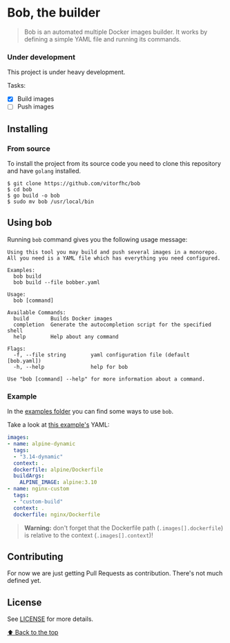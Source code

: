 # Bob, the builder

> Bob is an automated multiple Docker images builder. It works by defining a simple YAML file and running its commands.

### Under development

This project is under heavy development.

Tasks:

- [x] Build images
- [ ] Push images

## Installing

### From source

To install the project from its source code you need to clone this repository and have `golang` installed.

```
$ git clone https://github.com/vitorfhc/bob
$ cd bob
$ go build -o bob
$ sudo mv bob /usr/local/bin
```

## Using bob

Running `bob` command gives you the following usage message:

```
Using this tool you may build and push several images in a monorepo.
All you need is a YAML file which has everything you need configured.

Examples:
  bob build
  bob build --file bobber.yaml

Usage:
  bob [command]

Available Commands:
  build       Builds Docker images
  completion  Generate the autocompletion script for the specified shell
  help        Help about any command

Flags:
  -f, --file string        yaml configuration file (default [bob.yaml])
  -h, --help               help for bob

Use "bob [command] --help" for more information about a command.
```

### Example

In the [examples folder](examples) you can find some ways to use `bob`.

Take a look at [this example's](examples/example_03/bob.yaml) YAML:

```yaml
images:
- name: alpine-dynamic
  tags:
  - "3.14-dynamic"
  context: .
  dockerfile: alpine/Dockerfile
  buildArgs:
    ALPINE_IMAGE: alpine:3.10
- name: nginx-custom
  tags:
  - "custom-build"
  context: .
  dockerfile: nginx/Dockerfile
```

> **Warning:** don't forget that the Dockerfile path (`.images[].dockerfile`) is relative to the context (`.images[].context`)!

## Contributing

For now we are just getting Pull Requests as contribution. There's not much defined yet.

## License

See [LICENSE](LICENSE.md) for more details.

[⬆ Back to the top](#bob-the-builder)<br>
